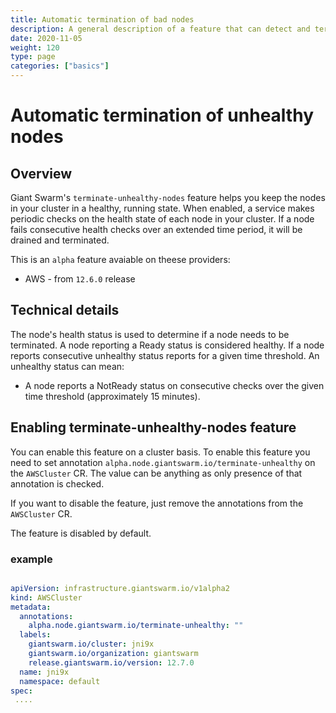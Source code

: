 ```yaml
---
title: Automatic termination of bad nodes
description: A general description of a feature that can detect and terminate unhealthy nodes in the tenant cluster.
date: 2020-11-05
weight: 120
type: page
categories: ["basics"]
---
```


# Automatic termination of unhealthy nodes

## Overview

Giant Swarm's `terminate-unhealthy-nodes` feature helps you keep the nodes in your cluster in a healthy, running state. When enabled, a service makes periodic checks on the health state of each node in your cluster. If a node fails consecutive health checks over an extended time period, it will be drained and terminated.

This is an `alpha` feature avaiable on theese providers:

* AWS - from `12.6.0` release

## Technical details

The node's health status is used to determine if a node needs to be terminated. A node reporting a Ready status is considered healthy. If a node reports consecutive unhealthy status reports for a given time threshold. An unhealthy status can mean:

* A node reports a NotReady status on consecutive checks over the given time threshold (approximately 15 minutes).

## Enabling terminate-unhealthy-nodes feature

You can enable this feature on a cluster basis. To enable this feature you need to set annotation `alpha.node.giantswarm.io/terminate-unhealthy` on the `AWSCluster` CR. The value can be anything as only presence of that annotation is checked.

If you want to disable the feature, just remove the annotations from the `AWSCluster` CR.

The feature is disabled by default.

### example

```yaml

apiVersion: infrastructure.giantswarm.io/v1alpha2
kind: AWSCluster
metadata:
  annotations:
    alpha.node.giantswarm.io/terminate-unhealthy: ""
  labels:
    giantswarm.io/cluster: jni9x
    giantswarm.io/organization: giantswarm
    release.giantswarm.io/version: 12.7.0
  name: jni9x
  namespace: default
spec:
 ....


```
